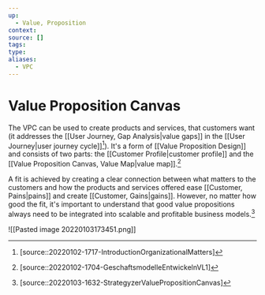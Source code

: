 ```yaml
---
up:
  - Value, Proposition
context:
source: []
tags: 
type:
aliases:
  - VPC
---
```


# Value Proposition Canvas

The VPC can be used to create products and services, that customers want (it addresses the [[User Journey, Gap Analysis|value gaps]] in the [[User Journey|user journey cycle]][^1]). It's a form of [[Value Proposition Design]] and consists of two parts: the [[Customer Profile|customer profile]] and the [[Value Proposition Canvas, Value Map|value map]].[^2]

A fit is achieved by creating a clear connection between what matters to the customers and how the products and services offered ease [[Customer, Pains|pains]] and create [[Customer, Gains|gains]]. However, no matter how good the fit, it's important to understand that good value propositions always need to be integrated into scalable and profitable business models.[^3]

![[Pasted image 20220103173451.png]]

[^1]: [source::20220102-1717-IntroductionOrganizationalMatters]
[^2]: [source::20220102-1704-GeschaftsmodelleEntwickelnVL1]
[^3]: [source::20220103-1632-StrategyzerValuePropositionCanvas]
